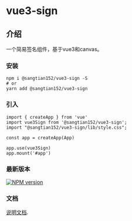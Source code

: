# vue3-sign

## 介绍
一个简易签名组件，基于vue3和canvas。

### 安装
```
npm i @sangtian152/vue3-sign -S
# or 
yarn add @sangtian152/vue3-sign
```

### 引入
```
import { createApp } from 'vue'
import vue3Sign from '@sangtian152/vue3-sign';
import "@sangtian152/vue3-sign/lib/style.css";

const app = createApp(App)

app.use(vue3Sign)
app.mount('#app')
```

### 最新版本

[![NPM version](https://img.shields.io/npm/v/@sangtian152/vue3-sign)](https://www.npmjs.com/package/@sangtian152/vue3-sign)

### 文档

[说明文档](https://sangtian152.github.io/vue3-sign/).

